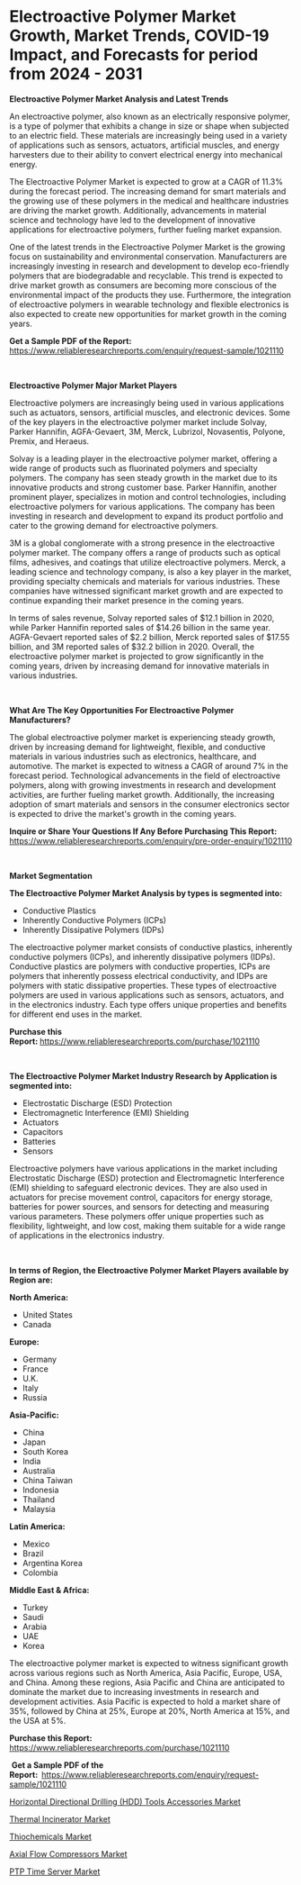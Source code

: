 <p><h1>Electroactive Polymer Market Growth, Market Trends, COVID-19 Impact, and Forecasts for period from 2024 - 2031</h1></p><p><strong>Electroactive Polymer Market Analysis and Latest Trends</strong></p>
<p><p>An electroactive polymer, also known as an electrically responsive polymer, is a type of polymer that exhibits a change in size or shape when subjected to an electric field. These materials are increasingly being used in a variety of applications such as sensors, actuators, artificial muscles, and energy harvesters due to their ability to convert electrical energy into mechanical energy.</p><p>The Electroactive Polymer Market is expected to grow at a CAGR of 11.3% during the forecast period. The increasing demand for smart materials and the growing use of these polymers in the medical and healthcare industries are driving the market growth. Additionally, advancements in material science and technology have led to the development of innovative applications for electroactive polymers, further fueling market expansion.</p><p>One of the latest trends in the Electroactive Polymer Market is the growing focus on sustainability and environmental conservation. Manufacturers are increasingly investing in research and development to develop eco-friendly polymers that are biodegradable and recyclable. This trend is expected to drive market growth as consumers are becoming more conscious of the environmental impact of the products they use. Furthermore, the integration of electroactive polymers in wearable technology and flexible electronics is also expected to create new opportunities for market growth in the coming years.</p></p>
<p><strong>Get a Sample PDF of the Report:&nbsp;</strong> <a href="https://www.reliableresearchreports.com/enquiry/request-sample/1021110">https://www.reliableresearchreports.com/enquiry/request-sample/1021110</a></p>
<p>&nbsp;</p>
<p><strong>Electroactive Polymer Major Market Players</strong></p>
<p><p>Electroactive polymers are increasingly being used in various applications such as actuators, sensors, artificial muscles, and electronic devices. Some of the key players in the electroactive polymer market include Solvay, Parker Hannifin, AGFA-Gevaert, 3M, Merck, Lubrizol, Novasentis, Polyone, Premix, and Heraeus.</p><p>Solvay is a leading player in the electroactive polymer market, offering a wide range of products such as fluorinated polymers and specialty polymers. The company has seen steady growth in the market due to its innovative products and strong customer base. Parker Hannifin, another prominent player, specializes in motion and control technologies, including electroactive polymers for various applications. The company has been investing in research and development to expand its product portfolio and cater to the growing demand for electroactive polymers.</p><p>3M is a global conglomerate with a strong presence in the electroactive polymer market. The company offers a range of products such as optical films, adhesives, and coatings that utilize electroactive polymers. Merck, a leading science and technology company, is also a key player in the market, providing specialty chemicals and materials for various industries. These companies have witnessed significant market growth and are expected to continue expanding their market presence in the coming years.</p><p>In terms of sales revenue, Solvay reported sales of $12.1 billion in 2020, while Parker Hannifin reported sales of $14.26 billion in the same year. AGFA-Gevaert reported sales of $2.2 billion, Merck reported sales of $17.55 billion, and 3M reported sales of $32.2 billion in 2020. Overall, the electroactive polymer market is projected to grow significantly in the coming years, driven by increasing demand for innovative materials in various industries.</p></p>
<p>&nbsp;</p>
<p><strong>What Are The Key Opportunities For Electroactive Polymer Manufacturers?</strong></p>
<p><p>The global electroactive polymer market is experiencing steady growth, driven by increasing demand for lightweight, flexible, and conductive materials in various industries such as electronics, healthcare, and automotive. The market is expected to witness a CAGR of around 7% in the forecast period. Technological advancements in the field of electroactive polymers, along with growing investments in research and development activities, are further fueling market growth. Additionally, the increasing adoption of smart materials and sensors in the consumer electronics sector is expected to drive the market's growth in the coming years.</p></p>
<p><strong>Inquire or Share Your Questions If Any Before Purchasing This Report:</strong> <a href="https://www.reliableresearchreports.com/enquiry/pre-order-enquiry/1021110">https://www.reliableresearchreports.com/enquiry/pre-order-enquiry/1021110</a></p>
<p>&nbsp;</p>
<p><strong>Market Segmentation</strong></p>
<p><strong>The Electroactive Polymer Market Analysis by types is segmented into:</strong></p>
<p><ul><li>Conductive Plastics</li><li>Inherently Conductive Polymers (ICPs)</li><li>Inherently Dissipative Polymers (IDPs)</li></ul></p>
<p><p>The electroactive polymer market consists of conductive plastics, inherently conductive polymers (ICPs), and inherently dissipative polymers (IDPs). Conductive plastics are polymers with conductive properties, ICPs are polymers that inherently possess electrical conductivity, and IDPs are polymers with static dissipative properties. These types of electroactive polymers are used in various applications such as sensors, actuators, and in the electronics industry. Each type offers unique properties and benefits for different end uses in the market.</p></p>
<p><strong>Purchase this Report:&nbsp;</strong><a href="https://www.reliableresearchreports.com/purchase/1021110">https://www.reliableresearchreports.com/purchase/1021110</a></p>
<p>&nbsp;</p>
<p><strong>The Electroactive Polymer Market Industry Research by Application is segmented into:</strong></p>
<p><ul><li>Electrostatic Discharge (ESD) Protection</li><li>Electromagnetic Interference (EMI) Shielding</li><li>Actuators</li><li>Capacitors</li><li>Batteries</li><li>Sensors</li></ul></p>
<p><p>Electroactive polymers have various applications in the market including Electrostatic Discharge (ESD) protection and Electromagnetic Interference (EMI) shielding to safeguard electronic devices. They are also used in actuators for precise movement control, capacitors for energy storage, batteries for power sources, and sensors for detecting and measuring various parameters. These polymers offer unique properties such as flexibility, lightweight, and low cost, making them suitable for a wide range of applications in the electronics industry.</p></p>
<p>&nbsp;</p>
<p><strong>In terms of Region, the Electroactive Polymer Market Players available by Region are:</strong></p>
<p>
    <p> <strong> North America: </strong>
        <ul>
            <li>United States</li>
            <li>Canada</li>
        </ul>
        </p> 
    <p> <strong> Europe: </strong>
        <ul>
            <li>Germany</li>
            <li>France</li>
            <li>U.K.</li>
            <li>Italy</li>
            <li>Russia</li>
        </ul>
        </p> 
    <p> <strong> Asia-Pacific: </strong>
        <ul>
            <li>China</li>
            <li>Japan</li>
            <li>South Korea</li>
            <li>India</li>
            <li>Australia</li>
            <li>China Taiwan</li>
            <li>Indonesia</li>
            <li>Thailand</li>
            <li>Malaysia</li>
        </ul>
        </p> 
    <p> <strong> Latin America: </strong>
        <ul>
            <li>Mexico</li>
            <li>Brazil</li>
            <li>Argentina Korea</li>
            <li>Colombia</li>
        </ul>
        </p> 
    <p> <strong> Middle East & Africa: </strong>
        <ul>
            <li>Turkey</li>
            <li>Saudi</li>
            <li>Arabia</li>
            <li>UAE</li>
            <li>Korea</li>
        </ul>
    </p>
    </p>
<p><p>The electroactive polymer market is expected to witness significant growth across various regions such as North America, Asia Pacific, Europe, USA, and China. Among these regions, Asia Pacific and China are anticipated to dominate the market due to increasing investments in research and development activities. Asia Pacific is expected to hold a market share of 35%, followed by China at 25%, Europe at 20%, North America at 15%, and the USA at 5%.</p></p>
<p><strong>Purchase this Report: </strong><a href="https://www.reliableresearchreports.com/purchase/1021110">https://www.reliableresearchreports.com/purchase/1021110</a></p>
<p>&nbsp;<strong>Get a Sample PDF of the Report:&nbsp;&nbsp;</strong><a href="https://www.reliableresearchreports.com/enquiry/request-sample/1021110">https://www.reliableresearchreports.com/enquiry/request-sample/1021110</a></p>
<p><strong></strong></p>
<p><p><a href="https://github.com/beatblasta/Market-Research-Report-List-1/blob/main/horizontal-directional-drilling-hdd-tools-accessories-market.md">Horizontal Directional Drilling (HDD) Tools Accessories Market</a></p><p><a href="https://medium.com/@dorothybrooks53/thermal-incinerator-market-competitive-analysis-market-trends-and-forecast-to-2031-aee78bfd71cc">Thermal Incinerator Market</a></p><p><a href="https://github.com/shotows/Market-Research-Report-List-1/blob/main/thiochemicals-market.md">Thiochemicals Market</a></p><p><a href="https://medium.com/@dorothybrooks53/decoding-axial-flow-compressors-market-metrics-market-share-trends-and-growth-patterns-63103a9dfbb9">Axial Flow Compressors Market</a></p><p><a href="https://medium.com/@dorothybrooks53/ptp-time-server-market-size-and-market-trends-complete-industry-overview-2024-to-2031-001921346116">PTP Time Server Market</a></p></p>